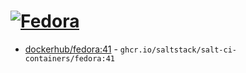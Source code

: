# [![Fedora](https://github.com/saltstack/salt-ci-containers/actions/workflows/fedora-containers.yml/badge.svg)](https://github.com/saltstack/salt-ci-containers/actions/workflows/fedora-containers.yml)

- [dockerhub/fedora:41](https://hub.docker.com/r/_/fedora/tags?name=41) - `ghcr.io/saltstack/salt-ci-containers/fedora:41`
